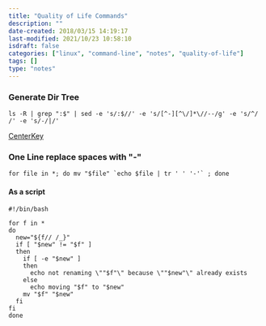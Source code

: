 ```yaml
---
title: "Quality of Life Commands"
description: ""
date-created: 2018/03/15 14:19:17
last-modified: 2021/10/23 10:58:10
isdraft: false
categories: ["linux", "command-line", "notes", "quality-of-life"]
tags: []
type: "notes"
---
```


### Generate Dir Tree

```shell
ls -R | grep ":$" | sed -e 's/:$//' -e 's/[^-][^\/]*\//--/g' -e 's/^/   /' -e 's/-/|/'
```

[CenterKey](https://centerkey.com/tree/)

### One Line replace spaces with "-"

```shell
for file in *; do mv "$file" `echo $file | tr ' ' '-'` ; done
```

#### As a script

```shell
#!/bin/bash

for f in *
do
  new="${f// /_}"
  if [ "$new" != "$f" ]
  then
    if [ -e "$new" ]
    then
      echo not renaming \""$f"\" because \""$new"\" already exists
    else
      echo moving "$f" to "$new"
    mv "$f" "$new"
  fi
fi
done
```
